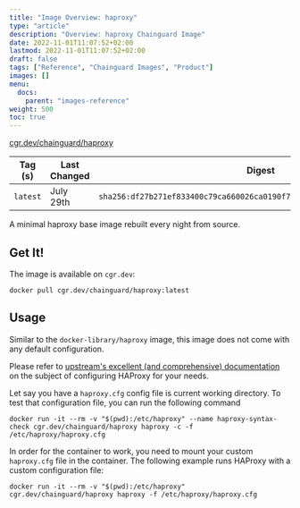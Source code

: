 ```yaml
---
title: "Image Overview: haproxy"
type: "article"
description: "Overview: haproxy Chainguard Image"
date: 2022-11-01T11:07:52+02:00
lastmod: 2022-11-01T11:07:52+02:00
draft: false
tags: ["Reference", "Chainguard Images", "Product"]
images: []
menu:
  docs:
    parent: "images-reference"
weight: 500
toc: true
---
```


[cgr.dev/chainguard/haproxy](https://github.com/chainguard-images/images/tree/main/images/haproxy)

| Tag (s)   | Last Changed | Digest                                                                    |
|-----------|--------------|---------------------------------------------------------------------------|
|  `latest` | July 29th    | `sha256:df27b271ef833400c79ca660026ca0190f74701e2548c7803230907b7650a1e5` |









A minimal haproxy base image rebuilt every night from source.

## Get It!

The image is available on `cgr.dev`:

```
docker pull cgr.dev/chainguard/haproxy:latest
```

## Usage

Similar to the `docker-library/haproxy` image, this image does not come with any default configuration.

Please refer to [upstream's excellent (and comprehensive) documentation](https://docs.haproxy.org/) on the subject of configuring HAProxy for your needs.

Let say you have a `haproxy.cfg` config file is current working directory. To test that configuration file, you can run the following command

```
docker run -it --rm -v "$(pwd):/etc/haproxy" --name haproxy-syntax-check cgr.dev/chainguard/haproxy haproxy -c -f /etc/haproxy/haproxy.cfg
```

In order for the container to work, you need to mount your custom `haproxy.cfg` file in the container. The following example runs HAProxy with a custom configuration file:

```
docker run -it --rm -v "$(pwd):/etc/haproxy" cgr.dev/chainguard/haproxy haproxy -f /etc/haproxy/haproxy.cfg
```

